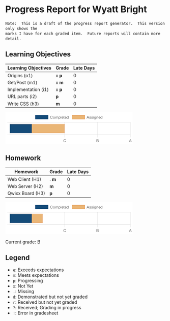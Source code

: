 # Progress Report for Wyatt Bright
    Note:  This is a draft of the progress report generator.  This version only shows the
    marks I have for each graded item.  Future reports will contain more detail.
## Learning Objectives
|Learning Objectives|Grade|Late Days|
|------|-------|-------|
|Origins (o1)|x **p**|0|
|Get/Post (m1)|x **m**|0|
|Implementation (i1)|x **p**|0|
|URL parts (i2)|**p**|0|
|Write CSS (h3)|**m**|0|

![Learning Objectives](LearningObjectives.png)
## Homework
|Homework|Grade|Late Days|
|------|-------|-------|
|Web Client (H1)|. **m**|0|
|Web Server (H2)|**m**|0|
|Qwixx Board (H3)|**p**|0|

![Homework](Homework.png)

Current grade:  B

## Legend 
* `e`: Exceeds expectations
* `m`: Meets expectations
* `p`: Progressing
* `x`: Not Yet
* `.`: Missing
* `d`: Demonstrated but not yet graded
* `r`: Received but not yet graded
* `?`: Received; Grading in progress
* `!`: Error in gradesheet
